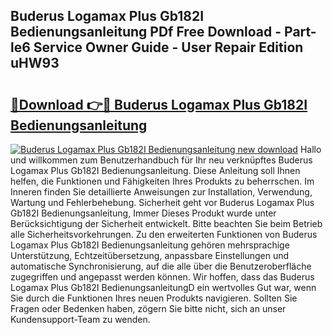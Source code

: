 ## Buderus Logamax Plus Gb182I Bedienungsanleitung PDf Free Download - Part-le6 Service Owner Guide - User Repair Edition uHW93

# <h2><a href="http://df1977.blite.top/?on=Buderus+Logamax+Plus+Gb182I+Bedienungsanleitung">🔗Download 👉🔴 Buderus Logamax Plus Gb182I Bedienungsanleitung</a></h2>

[![Buderus Logamax Plus Gb182I Bedienungsanleitung new download](https://i.imgur.com/lujVjoI.png)](http://df1977.blite.top/?on=Buderus+Logamax+Plus+Gb182I+Bedienungsanleitung)
Hallo und willkommen zum Benutzerhandbuch für Ihr neu verknüpftes Buderus Logamax Plus Gb182I Bedienungsanleitung. Diese Anleitung soll Ihnen helfen, die Funktionen und Fähigkeiten Ihres Produkts zu beherrschen. Im Inneren finden Sie detaillierte Anweisungen zur Installation, Verwendung, Wartung und Fehlerbehebung. Sicherheit geht vor Buderus Logamax Plus Gb182I Bedienungsanleitung, Immer Dieses Produkt wurde unter Berücksichtigung der Sicherheit entwickelt. Bitte beachten Sie beim Betrieb alle Sicherheitsvorkehrungen. Zu den erweiterten Funktionen von Buderus Logamax Plus Gb182I Bedienungsanleitung gehören mehrsprachige Unterstützung, Echtzeitübersetzung, anpassbare Einstellungen und automatische Synchronisierung, auf die alle über die Benutzeroberfläche zugegriffen und angepasst werden können. Wir hoffen, dass das Buderus Logamax Plus Gb182I BedienungsanleitungD ein wertvolles Gut war, wenn Sie durch die Funktionen Ihres neuen Produkts navigieren. Sollten Sie Fragen oder Bedenken haben, zögern Sie bitte nicht, sich an unser Kundensupport-Team zu wenden.

